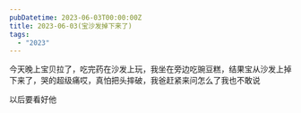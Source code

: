 ```yaml
---
pubDatetime: 2023-06-03T00:00:00Z
title: 2023-06-03(宝沙发掉下来了)
tags:
  - "2023"
---
```


今天晚上宝贝拉了，吃完药在沙发上玩，我坐在旁边吃豌豆糕，结果宝从沙发上掉下来了，哭的超级痛哎，真怕把头摔破，我爸赶紧来问怎么了我也不敢说

以后要看好他

